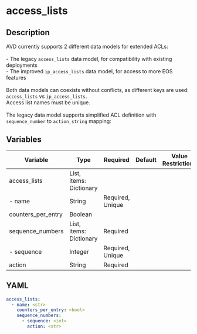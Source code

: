 # access_lists

## Description

AVD currently supports 2 different data models for extended ACLs:<br><br>- The legacy `access_lists` data model, for compatibility with existing deployments<br>- The improved `ip_access_lists` data model, for access to more EOS features<br><br>Both data models can coexists without conflicts, as different keys are used: `access_lists` vs `ip_access_lists`.<br>Access list names must be unique.<br><br>The legacy data model supports simplified ACL definition with `sequence_number` to `action_string` mapping:<br>

## Variables

| Variable | Type | Required | Default | Value Restrictions | Description |
| -------- | ---- | -------- | ------- | ------------------ | ----------- |
| access_lists | List, items: Dictionary |  |  |  | IP Extended Access-Lists |
|   - name | String | Required, Unique |  |  | access_list_name |
|     counters_per_entry | Boolean |  |  |  |  |
|     sequence_numbers | List, items: Dictionary | Required |  |  |  |
|       - sequence | Integer | Required, Unique |  |  | sequence_id |
|         action | String | Required |  |  | action as string |

## YAML

```yaml
access_lists:
  - name: <str>
    counters_per_entry: <bool>
    sequence_numbers:
      - sequence: <int>
        action: <str>
```